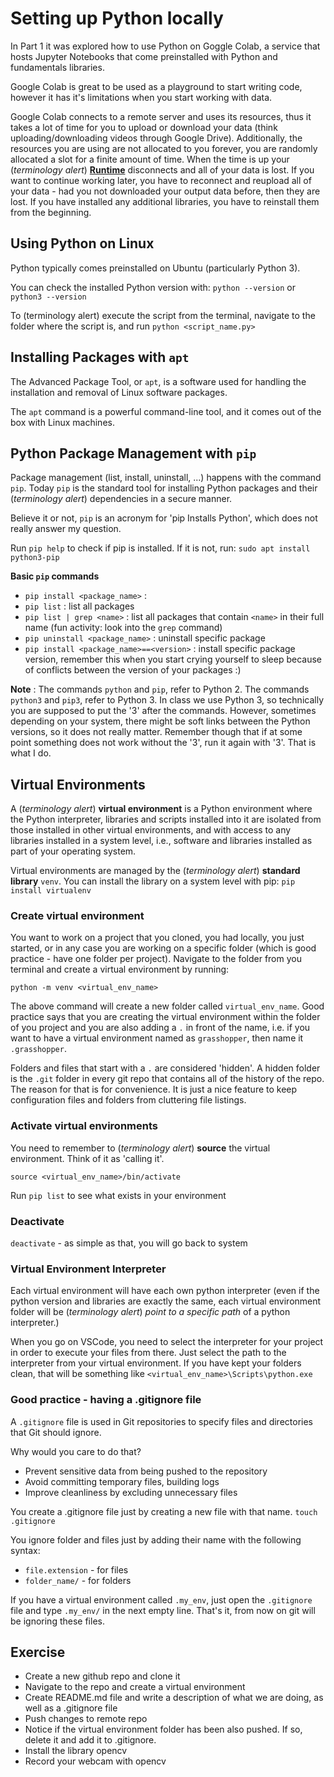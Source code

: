 # Setting up Python locally

In Part 1 it was explored how to use Python on Goggle Colab, a service that hosts Jupyter Notebooks that come preinstalled with Python and fundamentals libraries.

Google Colab is great to be used as a playground to start writing code, however it has it's limitations when you start working with data.

Google Colab connects to a remote server and uses its resources, thus it takes a lot of time for you to upload or download your data (think uploading/downloading videos through Google Drive). Additionally, the resources you are using are not allocated to you forever, you are randomly allocated a slot for a finite amount of time. When the time is up your (*terminology alert*) [**Runtime**](VOCABULARY.md#Runtime) disconnects and all of your data is lost. If you want to continue working later, you have to reconnect and reupload all of your data - had you not downloaded your output data before, then they are lost. If you have installed any additional libraries, you have to reinstall them from the beginning.

## Using Python on Linux

Python typically comes preinstalled on Ubuntu (particularly Python 3).

You can check the installed Python version with:
`python --version`
or
`python3 --version`

To (terminology alert) execute the script from the terminal, navigate to the folder where the script is, and run `python <script_name.py>`

## Installing Packages with `apt`

The Advanced Package Tool, or `apt`, is a software used for handling the installation and removal of Linux software packages.

The `apt` command is a powerful command-line tool, and it comes out of the box with Linux machines.


## Python Package Management with `pip`

Package management (list, install, uninstall, ...) happens with the command `pip`. Today `pip` is the standard tool for installing Python packages and their (*terminology alert*) dependencies in a secure manner.

Believe it or not, `pip` is an acronym for 'pip Installs Python', which does not really answer my question.

Run `pip help` to check if pip is installed. If it is not, run:
`sudo apt install python3-pip` 

**Basic `pip` commands**
* `pip install <package_name>` : 
* `pip list` : list all packages
* `pip list | grep <name>` : list all packages that contain `<name>` in their full name (fun activity: look into the `grep` command)
* `pip uninstall <package_name>` : uninstall specific package 
* `pip install <package_name>==<version>` : install specific package version, remember this when you start crying yourself to sleep because of conflicts between the version of your packages :)

**Note** : The commands `python` and `pip`, refer to Python 2. The commands `python3` and `pip3`, refer to Python 3. In class we use Python 3, so technically you are supposed to put the '3' after the commands. However, sometimes depending on your system, there might be soft links between the Python versions, so it does not really matter. Remember though that if at some point something does not work without the '3', run it again with '3'. That is what I do.


## Virtual Environments

A (*terminology alert*) **virtual environment** is a Python environment where the Python interpreter, libraries and scripts installed into it are isolated from those installed in other virtual environments, and with access to any libraries installed in a system level, i.e., software and libraries installed as part of your operating system.

Virtual environments are managed by the (*terminology alert*) **standard library** `venv`. You can install the library on a system level with pip: `pip install virtualenv`

### Create virtual environment
You want to work on a project that you cloned, you had locally, you just started, or in any case you are working on a specific folder (which is good practice - have one folder per project). Navigate to the folder from you terminal and create a virtual environment by running:

`python -m venv <virtual_env_name>`

The above command will create a new folder called `virtual_env_name`. Good practice says that you are creating the virtual environment within the folder of you project and you are also adding a `.` in front of the name, i.e. if you want to have a virtual environment named as `grasshopper`, then name it `.grasshopper`. 

Folders and files that start with a `.` are considered 'hidden'. A hidden folder is the `.git` folder in every git repo that contains all of the history of the repo. The reason for that is for convenience. It is just a nice feature to keep configuration files and folders from cluttering file listings. 

### Activate virtual environments

You need to remember to (*terminology alert*) **source** the virtual environment. Think of it as 'calling it'.

`source <virtual_env_name>/bin/activate`

Run `pip list` to see what exists in your environment

### Deactivate

`deactivate` - as simple as that, you will go back to system

### Virtual Environment Interpreter

Each virtual environment will have each own python interpreter (even if the python version and libraries are exactly the same, each virtual environment folder will be (*terminology alert*) *point to a specific path* of a python interpreter.)

When you go on VSCode, you need to select the interpreter for your project in order to execute your files from there. Just select the path to the interpreter from your virtual environment. If you have kept your folders clean, that will be something like `<virtual_env_name>\Scripts\python.exe`

### Good practice - having a .gitignore file

A `.gitignore` file is used in Git repositories to specify files and directories that Git should ignore. 

Why would you care to do that?
* Prevent sensitive data from being pushed to the repository
* Avoid committing temporary files, building logs
* Improve cleanliness by excluding unnecessary files

You create a .gitignore file just by creating a new file with that name.
`touch .gitignore` 

You ignore folder and files just by adding their name with the following syntax:
* `file.extension` - for files
* `folder_name/` - for folders

If you have a virtual environment called `.my_env`, just open the `.gitignore` file and type `.my_env/` in the next empty line. That's it, from now on git will be ignoring these files.

## Exercise

* Create a new github repo and clone it
* Navigate to the repo and create a virtual environment
* Create README.md file and write a description of what we are doing, as well as a .gitignore file
* Push changes to remote repo
* Notice if the virtual environment folder has been also pushed. If so, delete it and add it to .gitignore.
* Install the library opencv
* Record your webcam with opencv